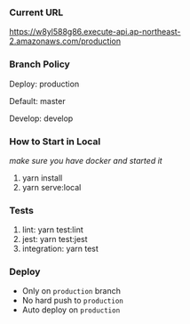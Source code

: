 ### Current URL

https://w8yl588g86.execute-api.ap-northeast-2.amazonaws.com/production

### Branch Policy

Deploy: production

Default: master

Develop: develop

### How to Start in Local

_make sure you have docker and started it_

1. yarn install
2. yarn serve:local

### Tests

1. lint: yarn test:lint
2. jest: yarn test:jest
3. integration: yarn test

### Deploy

- Only on `production` branch
- No hard push to `production`
- Auto deploy on `production`

